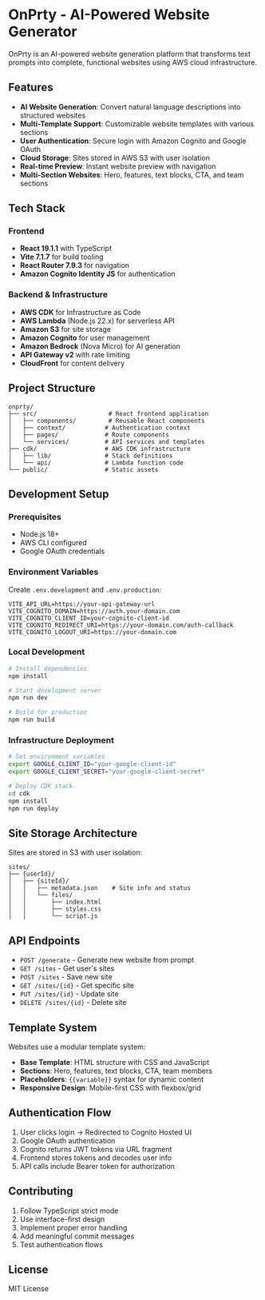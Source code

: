 # OnPrty - AI-Powered Website Generator

OnPrty is an AI-powered website generation platform that transforms text prompts into complete, functional websites using AWS cloud infrastructure.

## Features

- **AI Website Generation**: Convert natural language descriptions into structured websites
- **Multi-Template Support**: Customizable website templates with various sections
- **User Authentication**: Secure login with Amazon Cognito and Google OAuth
- **Cloud Storage**: Sites stored in AWS S3 with user isolation
- **Real-time Preview**: Instant website preview with navigation
- **Multi-Section Websites**: Hero, features, text blocks, CTA, and team sections

## Tech Stack

### Frontend
- **React 19.1.1** with TypeScript
- **Vite 7.1.7** for build tooling
- **React Router 7.9.3** for navigation
- **Amazon Cognito Identity JS** for authentication

### Backend & Infrastructure
- **AWS CDK** for Infrastructure as Code
- **AWS Lambda** (Node.js 22.x) for serverless API
- **Amazon S3** for site storage
- **Amazon Cognito** for user management
- **Amazon Bedrock** (Nova Micro) for AI generation
- **API Gateway v2** with rate limiting
- **CloudFront** for content delivery

## Project Structure

```
onprty/
├── src/                    # React frontend application
│   ├── components/         # Reusable React components
│   ├── context/           # Authentication context
│   ├── pages/             # Route components
│   └── services/          # API services and templates
├── cdk/                   # AWS CDK infrastructure
│   ├── lib/               # Stack definitions
│   └── api/               # Lambda function code
└── public/                # Static assets
```

## Development Setup

### Prerequisites
- Node.js 18+
- AWS CLI configured
- Google OAuth credentials

### Environment Variables

Create `.env.development` and `.env.production`:

```env
VITE_API_URL=https://your-api-gateway-url
VITE_COGNITO_DOMAIN=https://auth.your-domain.com
VITE_COGNITO_CLIENT_ID=your-cognito-client-id
VITE_COGNITO_REDIRECT_URI=https://your-domain.com/auth-callback
VITE_COGNITO_LOGOUT_URI=https://your-domain.com
```

### Local Development

```bash
# Install dependencies
npm install

# Start development server
npm run dev

# Build for production
npm run build
```

### Infrastructure Deployment

```bash
# Set environment variables
export GOOGLE_CLIENT_ID="your-google-client-id"
export GOOGLE_CLIENT_SECRET="your-google-client-secret"

# Deploy CDK stack
cd cdk
npm install
npm run deploy
```

## Site Storage Architecture

Sites are stored in S3 with user isolation:

```
sites/
├── {userId}/
│   ├── {siteId}/
│   │   ├── metadata.json    # Site info and status
│   │   └── files/
│   │       ├── index.html
│   │       ├── styles.css
│   │       └── script.js
```

## API Endpoints

- `POST /generate` - Generate new website from prompt
- `GET /sites` - Get user's sites
- `POST /sites` - Save new site
- `GET /sites/{id}` - Get specific site
- `PUT /sites/{id}` - Update site
- `DELETE /sites/{id}` - Delete site

## Template System

Websites use a modular template system:

- **Base Template**: HTML structure with CSS and JavaScript
- **Sections**: Hero, features, text blocks, CTA, team members
- **Placeholders**: `{{variable}}` syntax for dynamic content
- **Responsive Design**: Mobile-first CSS with flexbox/grid

## Authentication Flow

1. User clicks login → Redirected to Cognito Hosted UI
2. Google OAuth authentication
3. Cognito returns JWT tokens via URL fragment
4. Frontend stores tokens and decodes user info
5. API calls include Bearer token for authorization

## Contributing

1. Follow TypeScript strict mode
2. Use interface-first design
3. Implement proper error handling
4. Add meaningful commit messages
5. Test authentication flows

## License

MIT License
